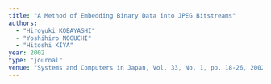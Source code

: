 ```yaml
---
title: "A Method of Embedding Binary Data into JPEG Bitstreams"
authors:
  - "Hiroyuki KOBAYASHI"
  - "Yoshihiro NOGUCHI"
  - "Hitoshi KIYA"
year: 2002
type: "journal"
venue: "Systems and Computers in Japan, Vol. 33, No. 1, pp. 18-26, 2002-01-01."
---
```

